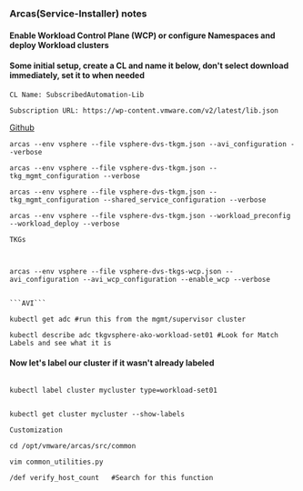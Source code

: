 ### Arcas(Service-Installer) notes

#### Enable Workload Control Plane (WCP) or configure Namespaces and deploy Workload clusters

#### Some initial setup, create a CL and name it below, don't select download immediately, set it to when needed

````
CL Name: SubscribedAutomation-Lib

Subscription URL: https://wp-content.vmware.com/v2/latest/lib.json

````

[Github](https://github.com/vmware-tanzu/service-installer-for-vmware-tanzu)

````
arcas --env vsphere --file vsphere-dvs-tkgm.json --avi_configuration --verbose

arcas --env vsphere --file vsphere-dvs-tkgm.json --tkg_mgmt_configuration --verbose

arcas --env vsphere --file vsphere-dvs-tkgm.json --tkg_mgmt_configuration --shared_service_configuration --verbose

arcas --env vsphere --file vsphere-dvs-tkgm.json --workload_preconfig --workload_deploy --verbose

````

```TKGs```

````


arcas --env vsphere --file vsphere-dvs-tkgs-wcp.json --avi_configuration --avi_wcp_configuration --enable_wcp --verbose

````

````

```AVI```

kubectl get adc #run this from the mgmt/supervisor cluster

kubectl describe adc tkgvsphere-ako-workload-set01 #Look for Match Labels and see what it is

````

#### Now let's label our cluster if it wasn't already labeled

````

kubectl label cluster mycluster type=workload-set01


kubectl get cluster mycluster --show-labels

````

```Customization```

````
cd /opt/vmware/arcas/src/common

vim common_utilities.py 

/def verify_host_count   #Search for this function

````
